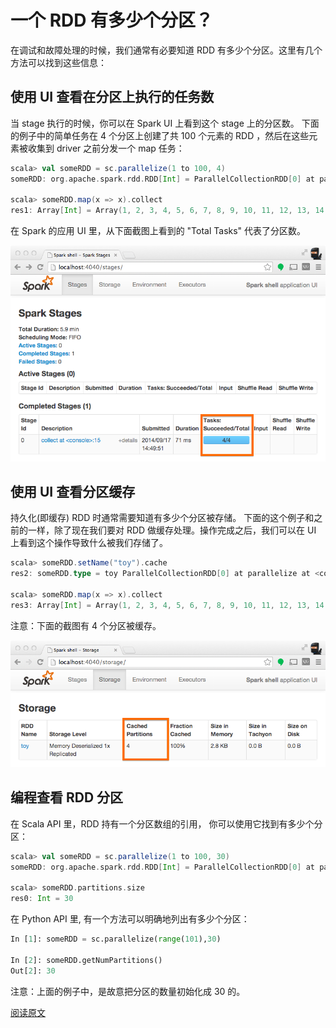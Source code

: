 # 一个 RDD 有多少个分区？

在调试和故障处理的时候，我们通常有必要知道 RDD 有多少个分区。这里有几个方法可以找到这些信息：

## 使用 UI 查看在分区上执行的任务数

当 stage 执行的时候，你可以在 Spark UI 上看到这个 stage 上的分区数。 下面的例子中的简单任务在 4 个分区上创建了共 100 个元素的 RDD ，然后在这些元素被收集到 driver 之前分发一个 map 任务：

```scala
scala> val someRDD = sc.parallelize(1 to 100, 4)
someRDD: org.apache.spark.rdd.RDD[Int] = ParallelCollectionRDD[0] at parallelize at <console>:12

scala> someRDD.map(x => x).collect
res1: Array[Int] = Array(1, 2, 3, 4, 5, 6, 7, 8, 9, 10, 11, 12, 13, 14, 15, 16, 17, 18, 19, 20, 21, 22, 23, 24, 25, 26, 27, 28, 29, 30, 31, 32, 33, 34, 35, 36, 37, 38, 39, 40, 41, 42, 43, 44, 45, 46, 47, 48, 49, 50, 51, 52, 53, 54, 55, 56, 57, 58, 59, 60, 61, 62, 63, 64, 65, 66, 67, 68, 69, 70, 71, 72, 73, 74, 75, 76, 77, 78, 79, 80, 81, 82, 83, 84, 85, 86, 87, 88, 89, 90, 91, 92, 93, 94, 95, 96, 97, 98, 99, 100)
```

在 Spark 的应用 UI 里，从下面截图上看到的 "Total Tasks" 代表了分区数。

![](../images/partitions-as-tasks.png)

## 使用 UI 查看分区缓存

持久化(即缓存) RDD 时通常需要知道有多少个分区被存储。 下面的这个例子和之前的一样，除了现在我们要对 RDD 做缓存处理。操作完成之后，我们可以在 UI 上看到这个操作导致什么被我们存储了。

```scala
scala> someRDD.setName("toy").cache
res2: someRDD.type = toy ParallelCollectionRDD[0] at parallelize at <console>:12

scala> someRDD.map(x => x).collect
res3: Array[Int] = Array(1, 2, 3, 4, 5, 6, 7, 8, 9, 10, 11, 12, 13, 14, 15, 16, 17, 18, 19, 20, 21, 22, 23, 24, 25, 26, 27, 28, 29, 30, 31, 32, 33, 34, 35, 36, 37, 38, 39, 40, 41, 42, 43, 44, 45, 46, 47, 48, 49, 50, 51, 52, 53, 54, 55, 56, 57, 58, 59, 60, 61, 62, 63, 64, 65, 66, 67, 68, 69, 70, 71, 72, 73, 74, 75, 76, 77, 78, 79, 80, 81, 82, 83, 84, 85, 86, 87, 88, 89, 90, 91, 92, 93, 94, 95, 96, 97, 98, 99, 100)
```

注意：下面的截图有 4 个分区被缓存。

![](../images/cached-partitions.png)

## 编程查看 RDD 分区

在 Scala API 里，RDD 持有一个分区数组的引用， 你可以使用它找到有多少个分区：

```scala
scala> val someRDD = sc.parallelize(1 to 100, 30)
someRDD: org.apache.spark.rdd.RDD[Int] = ParallelCollectionRDD[0] at parallelize at <console>:12

scala> someRDD.partitions.size
res0: Int = 30
```

在 Python API 里, 有一个方法可以明确地列出有多少个分区：

```python
In [1]: someRDD = sc.parallelize(range(101),30)

In [2]: someRDD.getNumPartitions()
Out[2]: 30
```

注意：上面的例子中，是故意把分区的数量初始化成 30 的。

[阅读原文](http://databricks.gitbooks.io/databricks-spark-knowledge-base/content/performance_optimization/how_many_partitions_does_an_rdd_have.html)
